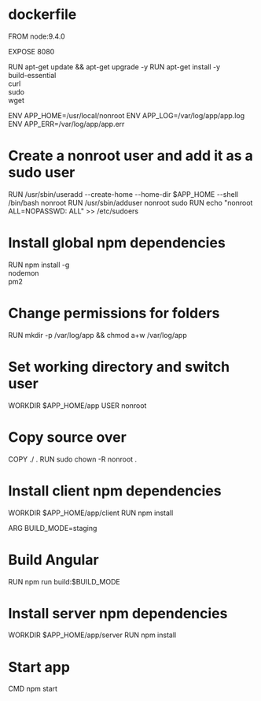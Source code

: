 # dockerfile

FROM node:9.4.0

EXPOSE 8080

RUN apt-get update && apt-get upgrade -y
RUN apt-get install -y \
    build-essential \
    curl \
    sudo \
    wget

ENV APP_HOME=/usr/local/nonroot
ENV APP_LOG=/var/log/app/app.log
ENV APP_ERR=/var/log/app/app.err

# Create a nonroot user and add it as a sudo user
RUN /usr/sbin/useradd --create-home --home-dir $APP_HOME --shell /bin/bash nonroot
RUN /usr/sbin/adduser nonroot sudo
RUN echo "nonroot ALL=NOPASSWD: ALL" >> /etc/sudoers

# Install global npm dependencies
RUN npm install -g \
    nodemon \
    pm2

# Change permissions for folders
RUN mkdir -p /var/log/app && chmod a+w /var/log/app

# Set working directory and switch user
WORKDIR $APP_HOME/app
USER nonroot

# Copy source over
COPY ./ .
RUN sudo chown -R nonroot .

# Install client npm dependencies
WORKDIR $APP_HOME/app/client
RUN npm install

ARG BUILD_MODE=staging

# Build Angular
RUN npm run build:$BUILD_MODE

# Install server npm dependencies
WORKDIR $APP_HOME/app/server
RUN npm install

# Start app
CMD npm start
